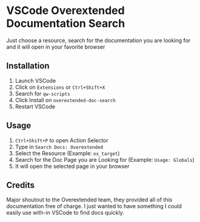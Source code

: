# VSCode Overextended Documentation Search

Just choose a resource, search for the documentation you are looking for and it will open in your favorite browser

## Installation

1. Launch VSCode
2. Click on `Extensions` or `Ctrl+Shift+X`
3. Search for `qw-scripts`
4. Click Install on `overextended-doc-search`
5. Restart VSCode

## Usage

1. `Ctrl+Shift+P` to open Action Selector
2. Type in `Search Docs: Overextended`
3. Select the Resource (Example: `ox_target`)
4. Search for the Doc Page you are Looking for (Example: `Usage: Globals`)
5. It will open the selected page in your browser

## Credits

Major shoutout to the Overextended team, they provided all of this documentation free of charge. I just wanted to have something I could easily use with-in VSCode to find docs quickly.
